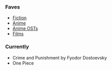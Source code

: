 ### Faves

- [Fiction](fiction.csv)
- [Anime](anime.csv) 
- [Anime OSTs](anime-ost.csv)
- [Films](film.csv)

### Currently
  
- Crime and Punishment by Fyodor Dostoevsky
- One Piece
